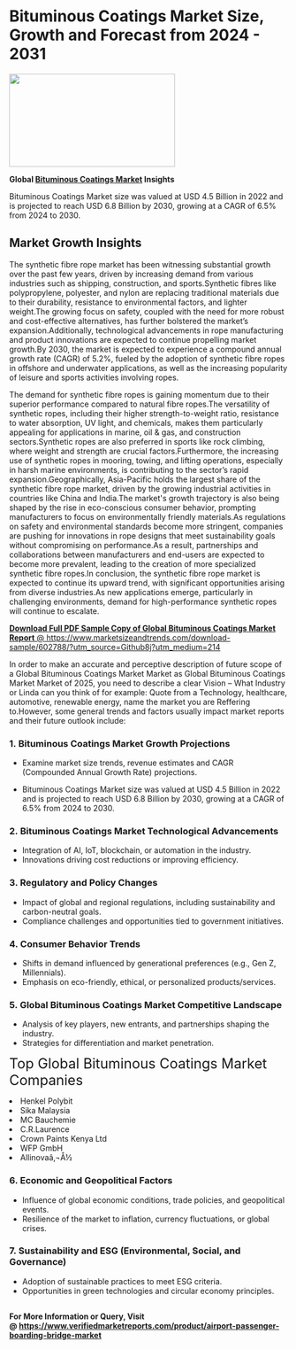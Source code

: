 <H1>Bituminous Coatings Market Size, Growth and Forecast from 2024 - 2031</H1><img class="aligncenter size-medium wp-image-584254" src="https://thirdeyenews.in/wp-content/uploads/2024/09/Global-Market-Research-300x168.jpeg" alt="" width="300" height="168" /><p><strong>Global&nbsp;<a href="https://www.marketsizeandtrends.com/download-sample/602788/?utm_source=Github8j?utm_medium=214">Bituminous Coatings Market</a> Insights</strong></p><p>Bituminous Coatings Market size was valued at USD 4.5 Billion in 2022 and is projected to reach USD 6.8 Billion by 2030, growing at a CAGR of 6.5% from 2024 to 2030.</p><p><h2>Market Growth Insights</h2> <p>The synthetic fibre rope market has been witnessing substantial growth over the past few years, driven by increasing demand from various industries such as shipping, construction, and sports.Synthetic fibres like polypropylene, polyester, and nylon are replacing traditional materials due to their durability, resistance to environmental factors, and lighter weight.The growing focus on safety, coupled with the need for more robust and cost-effective alternatives, has further bolstered the market’s expansion.Additionally, technological advancements in rope manufacturing and product innovations are expected to continue propelling market growth.By 2030, the market is expected to experience a compound annual growth rate (CAGR) of 5.2%, fueled by the adoption of synthetic fibre ropes in offshore and underwater applications, as well as the increasing popularity of leisure and sports activities involving ropes.</p> <p><a href="#"></a></p> <p>The demand for synthetic fibre ropes is gaining momentum due to their superior performance compared to natural fibre ropes.The versatility of synthetic ropes, including their higher strength-to-weight ratio, resistance to water absorption, UV light, and chemicals, makes them particularly appealing for applications in marine, oil & gas, and construction sectors.Synthetic ropes are also preferred in sports like rock climbing, where weight and strength are crucial factors.Furthermore, the increasing use of synthetic ropes in mooring, towing, and lifting operations, especially in harsh marine environments, is contributing to the sector’s rapid expansion.Geographically, Asia-Pacific holds the largest share of the synthetic fibre rope market, driven by the growing industrial activities in countries like China and India.The market's growth trajectory is also being shaped by the rise in eco-conscious consumer behavior, prompting manufacturers to focus on environmentally friendly materials.As regulations on safety and environmental standards become more stringent, companies are pushing for innovations in rope designs that meet sustainability goals without compromising on performance.As a result, partnerships and collaborations between manufacturers and end-users are expected to become more prevalent, leading to the creation of more specialized synthetic fibre ropes.In conclusion, the synthetic fibre rope market is expected to continue its upward trend, with significant opportunities arising from diverse industries.As new applications emerge, particularly in challenging environments, demand for high-performance synthetic ropes will continue to escalate.<p><a href="#"></p><p><span class=""><strong>Download Full PDF Sample Copy of Global Bituminous Coatings Market Report</strong> @ <a href="https://www.marketsizeandtrends.com/download-sample/602788/?utm_source=Github8j?utm_medium=214" target="_blank">https://www.marketsizeandtrends.com/download-sample/602788/?utm_source=Github8j?utm_medium=214</a></span></p><p>In order to make an accurate and perceptive description of future scope of a Global&nbsp;Bituminous Coatings Market Market as Global&nbsp;Bituminous Coatings Market Market of 2025, you need to describe a clear Vision &ndash; What Industry or Linda can you think of for example: Quote from a Technology, healthcare, automotive, renewable energy, name the market you are Reffering to.However, some general trends and factors usually impact market reports and their future outlook include:</p><h3>1.&nbsp;<strong>Bituminous Coatings Market Growth Projections</strong></h3><ul><li>Examine market size trends, revenue estimates and CAGR (Compounded Annual Growth Rate) projections.</li><li><p>Bituminous Coatings Market size was valued at USD 4.5 Billion in 2022 and is projected to reach USD 6.8 Billion by 2030, growing at a CAGR of 6.5% from 2024 to 2030.</p></li></ul><h3>2.&nbsp;<strong>Bituminous Coatings Market Technological Advancements</strong></h3><ul><li>Integration of AI, IoT, blockchain, or automation in the industry.</li><li>Innovations driving cost reductions or improving efficiency.</li></ul><h3>3.&nbsp;<strong>Regulatory and Policy Changes</strong></h3><ul><li>Impact of global and regional regulations, including sustainability and carbon-neutral goals.</li><li>Compliance challenges and opportunities tied to government initiatives.</li></ul><h3>4.&nbsp;<strong>Consumer Behavior Trends</strong></h3><ul><li>Shifts in demand influenced by generational preferences (e.g., Gen Z, Millennials).</li><li>Emphasis on eco-friendly, ethical, or personalized products/services.</li></ul><h3>5.&nbsp;<strong>Global Bituminous Coatings Market Competitive Landscape</strong></h3><ul><li>Analysis of key players, new entrants, and partnerships shaping the industry.</li><li>Strategies for differentiation and market penetration.</li></ul><p data-pm-slice="1 1 []"><span style="color: inherit; font-family: inherit; font-size: 25px;">Top Global Bituminous Coatings Market Companies</span></p><div class="" data-test-id=""><p><li>Henkel Polybit</li><li> Sika Malaysia</li><li> MC Bauchemie</li><li> C.R.Laurence</li><li> Crown Paints Kenya Ltd</li><li> WFP GmbH</li><li> Allinovaâ‚¬Å½</li></p></div><h3>6.&nbsp;<strong>Economic and Geopolitical Factors</strong></h3><ul><li>Influence of global economic conditions, trade policies, and geopolitical events.</li><li>Resilience of the market to inflation, currency fluctuations, or global crises.</li></ul><h3>7.&nbsp;<strong>Sustainability and ESG (Environmental, Social, and Governance)</strong></h3><ul><li>Adoption of sustainable practices to meet ESG criteria.</li><li>Opportunities in green technologies and circular economy principles.</li></ul><h2><strong style="font-size: 14px;">For More Information or Query, Visit @&nbsp;</strong><a style="background-color: #ffffff; font-size: 14px;" href="https://www.marketsizeandtrends.com/report/bituminous-coatings-market/" target="_blank">https://www.verifiedmarketreports.com/product/airport-passenger-boarding-bridge-market</a></h2>